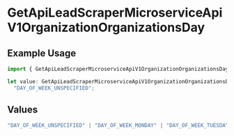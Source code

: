 # GetApiLeadScraperMicroserviceApiV1OrganizationOrganizationsDay

## Example Usage

```typescript
import { GetApiLeadScraperMicroserviceApiV1OrganizationOrganizationsDay } from "oppulence-backend-sdk/models/operations";

let value: GetApiLeadScraperMicroserviceApiV1OrganizationOrganizationsDay =
  "DAY_OF_WEEK_UNSPECIFIED";
```

## Values

```typescript
"DAY_OF_WEEK_UNSPECIFIED" | "DAY_OF_WEEK_MONDAY" | "DAY_OF_WEEK_TUESDAY" | "DAY_OF_WEEK_WEDNESDAY" | "DAY_OF_WEEK_THURSDAY" | "DAY_OF_WEEK_FRIDAY" | "DAY_OF_WEEK_SATURDAY" | "DAY_OF_WEEK_SUNDAY"
```